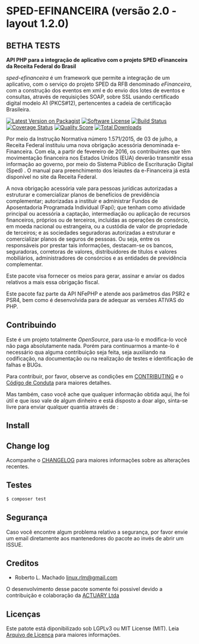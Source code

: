 # SPED-EFINANCEIRA (versão 2.0 - layout 1.2.0)

## BETHA TESTS

**API PHP para a integração de aplicativo com o projeto SPED eFinanceira da Receita Federal do Brasil**

*sped-efinanceira* é um framework que permite a integração de um aplicativo, com o serviço do projeto SPED da RFB denominado *eFinanceira*, com a construção dos eventos em xml e do envio dos lotes de eventos e consultas, através de requisições SOAP, sobre SSL usando certificado digital modelo A1 (PKCS#12), pertencentes a cadeia de certificação Brasileira.

[![Latest Version on Packagist][ico-version]][link-packagist]
[![Software License][ico-license]](LICENSE.md)
[![Build Status][ico-travis]][link-travis]
[![Coverage Status][ico-scrutinizer]][link-scrutinizer]
[![Quality Score][ico-code-quality]][link-code-quality]
[![Total Downloads][ico-downloads]][link-downloads]

Por meio da Instrução Normativa número 1.571/2015, de 03 de julho, a Receita Federal instituiu uma nova obrigação acessória denominada e-Financeira. Com ela, a partir de fevereiro de 2016, os contribuintes que têm movimentação financeira nos Estados Unidos (EUA) deverão transmitir essa informação ao governo, por meio do Sistema Público de Escrituração Digital (Sped) . O manual para preenchimento dos leiautes da e-Financeira já está disponível no site da Receita Federal.

A nova obrigação acessória vale para pessoas jurídicas autorizadas a estruturar e comercializar planos de benefícios de previdência complementar; autorizadas a instituir e administrar Fundos de Aposentadoria Programada Individual (Fapi); que tenham como atividade principal ou acessória a captação, intermediação ou aplicação de recursos financeiros, próprios ou de terceiros, incluídas as operações de consórcio, em moeda nacional ou estrangeira, ou a custódia de valor de propriedade de terceiros; e as sociedades seguradoras autorizadas a estruturar e comercializar planos de seguros de pessoas. Ou seja, entre os responsáveis por prestar tais informações, destacam-se os bancos, seguradoras, corretoras de valores, distribuidores de títulos e valores mobiliários, administradores de consórcios e as entidades de previdência complementar.

Este pacote visa fornecer os meios para gerar, assinar e anviar os dados relativos a mais essa obrigação fiscal.

Este pacote faz parte da API NFePHP e atende aos parâmetros das PSR2 e PSR4, bem como é desenvolvida para de adequar as versões ATIVAS do PHP.

## Contribuindo

Este é um projeto totalmente *OpenSource*, para usa-lo e modifica-lo você não paga absolutamente nada. Porém para continuarmos a mante-lo é necessário qua alguma contribuição seja feita, seja auxiliando na codificação, na documentação ou na realização de testes e identificação de falhas e BUGs.

Para contribuir, por favor, observe as condições em [CONTRIBUTING](CONTRIBUTING.md) e o [Código de Conduta](CONDUCT.md) para maiores detalhes.

Mas também, caso você ache que qualquer informação obtida aqui, lhe foi útil e que isso vale de algum dinheiro e está disposto a doar algo, sinta-se livre para enviar qualquer quantia através de :


## Install


## Change log

Acompanhe o [CHANGELOG](CHANGELOG.md) para maiores informações sobre as alterações recentes.

## Testes

``` bash
$ composer test
```

## Segurança

Caso você encontre algum problema relativo a segurança, por favor envie um email diretamente aos mantenedores do pacote ao invés de abrir um ISSUE.

## Creditos

- Roberto L. Machado <linux.rlm@gmail.com>

O desenvolvimento desse pacote somente foi possivel devido a contribuição e colaboração da 
[ACTUARY Ltda](http://www.actuary.com.br/v2/informatica/index.php) 

## Licenças

Este patote está diponibilizado sob LGPLv3 ou MIT License (MIT). Leia  [Arquivo de Licença](LICENSE.md) para maiores informações.

[ico-version]: https://img.shields.io/packagist/v/nfephp-org/sped-efinanceira.svg?style=flat-square
[ico-license]: https://img.shields.io/badge/license-MIT-brightgreen.svg?style=flat-square
[ico-travis]: https://img.shields.io/travis/nfephp-org/sped-efinanceira/master.svg?style=flat-square
[ico-scrutinizer]: https://img.shields.io/scrutinizer/coverage/g/nfephp-org/sped-efinanceira.svg?style=flat-square
[ico-code-quality]: https://img.shields.io/scrutinizer/g/nfephp-org/sped-efinanceira.svg?style=flat-square
[ico-downloads]: https://img.shields.io/packagist/dt/nfephp-org/sped-efinanceira.svg?style=flat-square

[link-packagist]: https://packagist.org/packages/nfephp-org/sped-efinanceira
[link-travis]: https://travis-ci.org/nfephp-org/sped-efinanceira
[link-scrutinizer]: https://scrutinizer-ci.com/g/nfephp-org/sped-efinanceira/code-structure
[link-code-quality]: https://scrutinizer-ci.com/g/nfephp-org/sped-efinanceira
[link-downloads]: https://packagist.org/packages/nfephp-org/sped-efinanceira
[link-author]: https://github.com/nfephp-org

